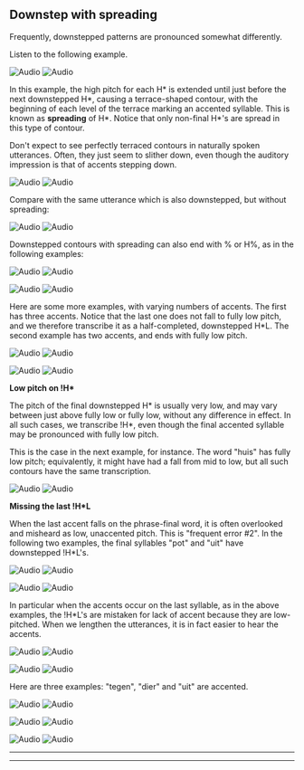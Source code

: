 Downstep with spreading
-----------------------

Frequently, downstepped patterns are pronounced somewhat differently.

Listen to the following example.

![Audio](audio.gif) ![Audio](./audio/gif/115.gif)

In this example, the high pitch for each H\* is extended until just before the next downstepped H\*, causing a terrace-shaped contour, with the beginning of each level of the terrace marking an accented syllable. This is known as **spreading** of H\*. Notice that only non-final H\*'s are spread in this type of contour.

Don't expect to see perfectly terraced contours in naturally spoken utterances. Often, they just seem to slither down, even though the auditory impression is that of accents stepping down.

![Audio](audio.gif) ![Audio](./audio/gif/114.gif)

Compare with the same utterance which is also downstepped, but without spreading:

![Audio](audio.gif) ![Audio](./audio/gif/128.gif)

Downstepped contours with spreading can also end with % or H%, as in the following examples:

![Audio](audio.gif) ![Audio](./audio/gif/321.gif)

![Audio](audio.gif) ![Audio](./audio/gif/319.gif)

Here are some more examples, with varying numbers of accents. The first has three accents. Notice that the last one does not fall to fully low pitch, and we therefore transcribe it as a half-completed, downstepped H\*L. The second example has two accents, and ends with fully low pitch.

![Audio](audio.gif) ![Audio](./audio/gif/116.gif)

![Audio](audio.gif) ![Audio](./audio/gif/157.gif)

**Low pitch on !H\***

The pitch of the final downstepped H\* is usually very low, and may vary between just above fully low or fully low, without any difference in effect. In all such cases, we transcribe !H\*, even though the final accented syllable may be pronounced with fully low pitch.

This is the case in the next example, for instance. The word "huis" has fully low pitch; equivalently, it might have had a fall from mid to low, but all such contours have the same transcription.

![Audio](audio.gif) ![Audio](./audio/gif/049.gif)

**Missing the last !H\*L**

When the last accent falls on the phrase-final word, it is often overlooked and misheard as low, unaccented pitch. This is "frequent error #2". In the following two examples, the final syllables "pot" and "uit" have downstepped !H\*L's.

![Audio](audio.gif) ![Audio](./audio/gif/122.gif)

![Audio](audio.gif) ![Audio](./audio/gif/121.gif)

In particular when the accents occur on the last syllable, as in the above examples, the !H\*L's are mistaken for lack of accent because they are low-pitched. When we lengthen the utterances, it is in fact easier to hear the accents.

![Audio](audio.gif) ![Audio](./audio/gif/123.gif)

![Audio](audio.gif) ![Audio](./audio/gif/124.gif)

Here are three examples: "tegen", "dier" and "uit" are accented.

![Audio](audio.gif) ![Audio](./audio/gif/030a.gif)

![Audio](audio.gif) ![Audio](./audio/gif/030b.gif)

![Audio](audio.gif) ![Audio](./audio/gif/125.gif)

* * *

<div class="exercise"></div>

* * *

<div class="exercise"></div>
